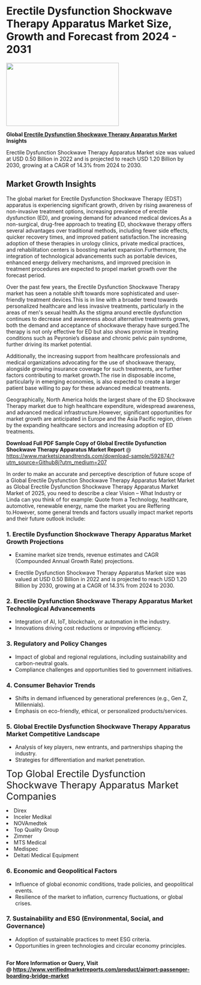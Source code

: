 <H1>Erectile Dysfunction Shockwave Therapy Apparatus Market Size, Growth and Forecast from 2024 - 2031</H1><img class="aligncenter size-medium wp-image-584254" src="https://thirdeyenews.in/wp-content/uploads/2024/09/Global-Market-Research-300x168.jpeg" alt="" width="300" height="168" /><p><strong>Global&nbsp;<a href="https://www.marketsizeandtrends.com/download-sample/592874/?utm_source=Github8j?utm_medium=207">Erectile Dysfunction Shockwave Therapy Apparatus Market</a> Insights</strong></p><p>Erectile Dysfunction Shockwave Therapy Apparatus Market size was valued at USD 0.50 Billion in 2022 and is projected to reach USD 1.20 Billion by 2030, growing at a CAGR of 14.3% from 2024 to 2030.</p><p><h2>Market Growth Insights</h2> <p>The global market for Erectile Dysfunction Shockwave Therapy (EDST) apparatus is experiencing significant growth, driven by rising awareness of non-invasive treatment options, increasing prevalence of erectile dysfunction (ED), and growing demand for advanced medical devices.As a non-surgical, drug-free approach to treating ED, shockwave therapy offers several advantages over traditional methods, including fewer side effects, quicker recovery times, and improved patient satisfaction.The increasing adoption of these therapies in urology clinics, private medical practices, and rehabilitation centers is boosting market expansion.Furthermore, the integration of technological advancements such as portable devices, enhanced energy delivery mechanisms, and improved precision in treatment procedures are expected to propel market growth over the forecast period.</p> <p>Over the past few years, the Erectile Dysfunction Shockwave Therapy market has seen a notable shift towards more sophisticated and user-friendly treatment devices.This is in line with a broader trend towards personalized healthcare and less invasive treatments, particularly in the areas of men's sexual health.As the stigma around erectile dysfunction continues to decrease and awareness about alternative treatments grows, both the demand and acceptance of shockwave therapy have surged.The therapy is not only effective for ED but also shows promise in treating conditions such as Peyronie’s disease and chronic pelvic pain syndrome, further driving its market potential.</p> <p>Additionally, the increasing support from healthcare professionals and medical organizations advocating for the use of shockwave therapy, alongside growing insurance coverage for such treatments, are further factors contributing to market growth.The rise in disposable income, particularly in emerging economies, is also expected to create a larger patient base willing to pay for these advanced medical treatments.</p> <p>Geographically, North America holds the largest share of the ED Shockwave Therapy market due to high healthcare expenditure, widespread awareness, and advanced medical infrastructure.However, significant opportunities for market growth are anticipated in Europe and the Asia Pacific region, driven by the expanding healthcare sectors and increasing adoption of ED treatments.</p> <p><span class=""><strong>Download Full PDF Sample Copy of Global Erectile Dysfunction Shockwave Therapy Apparatus Market Report</strong> @ <a href="https://www.marketsizeandtrends.com/download-sample/592874/?utm_source=Github8j?utm_medium=207" target="_blank">https://www.marketsizeandtrends.com/download-sample/592874/?utm_source=Github8j?utm_medium=207</a></span></p><p>In order to make an accurate and perceptive description of future scope of a Global&nbsp;Erectile Dysfunction Shockwave Therapy Apparatus Market Market as Global&nbsp;Erectile Dysfunction Shockwave Therapy Apparatus Market Market of 2025, you need to describe a clear Vision &ndash; What Industry or Linda can you think of for example: Quote from a Technology, healthcare, automotive, renewable energy, name the market you are Reffering to.However, some general trends and factors usually impact market reports and their future outlook include:</p><h3>1.&nbsp;<strong>Erectile Dysfunction Shockwave Therapy Apparatus Market Growth Projections</strong></h3><ul><li>Examine market size trends, revenue estimates and CAGR (Compounded Annual Growth Rate) projections.</li><li><p>Erectile Dysfunction Shockwave Therapy Apparatus Market size was valued at USD 0.50 Billion in 2022 and is projected to reach USD 1.20 Billion by 2030, growing at a CAGR of 14.3% from 2024 to 2030.</p></li></ul><h3>2.&nbsp;<strong>Erectile Dysfunction Shockwave Therapy Apparatus Market Technological Advancements</strong></h3><ul><li>Integration of AI, IoT, blockchain, or automation in the industry.</li><li>Innovations driving cost reductions or improving efficiency.</li></ul><h3>3.&nbsp;<strong>Regulatory and Policy Changes</strong></h3><ul><li>Impact of global and regional regulations, including sustainability and carbon-neutral goals.</li><li>Compliance challenges and opportunities tied to government initiatives.</li></ul><h3>4.&nbsp;<strong>Consumer Behavior Trends</strong></h3><ul><li>Shifts in demand influenced by generational preferences (e.g., Gen Z, Millennials).</li><li>Emphasis on eco-friendly, ethical, or personalized products/services.</li></ul><h3>5.&nbsp;<strong>Global Erectile Dysfunction Shockwave Therapy Apparatus Market Competitive Landscape</strong></h3><ul><li>Analysis of key players, new entrants, and partnerships shaping the industry.</li><li>Strategies for differentiation and market penetration.</li></ul><p data-pm-slice="1 1 []"><span style="color: inherit; font-family: inherit; font-size: 25px;">Top Global Erectile Dysfunction Shockwave Therapy Apparatus Market Companies</span></p><div class="" data-test-id=""><p><li>Direx</li><li> Inceler Medikal</li><li> NOVAmedtek</li><li> Top Quality Group</li><li> Zimmer</li><li> MTS Medical</li><li> Medispec</li><li> Deltati Medical Equipment</li></p></div><h3>6.&nbsp;<strong>Economic and Geopolitical Factors</strong></h3><ul><li>Influence of global economic conditions, trade policies, and geopolitical events.</li><li>Resilience of the market to inflation, currency fluctuations, or global crises.</li></ul><h3>7.&nbsp;<strong>Sustainability and ESG (Environmental, Social, and Governance)</strong></h3><ul><li>Adoption of sustainable practices to meet ESG criteria.</li><li>Opportunities in green technologies and circular economy principles.</li></ul><h2><strong style="font-size: 14px;">For More Information or Query, Visit @&nbsp;</strong><a style="background-color: #ffffff; font-size: 14px;" href="https://www.marketsizeandtrends.com/report/erectile-dysfunction-shockwave-therapy-apparatus-market/" target="_blank">https://www.verifiedmarketreports.com/product/airport-passenger-boarding-bridge-market</a></h2>